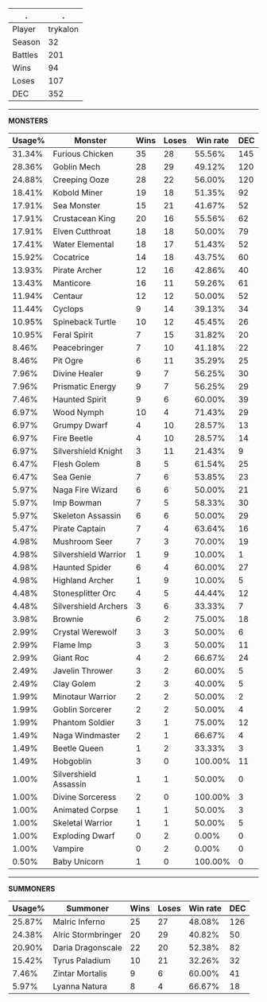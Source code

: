 .|.
|-|-
Player|trykalon
Season|32
Battles|201
Wins|94
Loses|107
DEC|352

---
**MONSTERS**

Usage%|Monster|Wins|Loses|Win rate|DEC|
-|-|-|-|-|-|
31.34%|Furious Chicken|35|28|55.56%|145|
28.36%|Goblin Mech|28|29|49.12%|120|
24.88%|Creeping Ooze|28|22|56.00%|120|
18.41%|Kobold Miner|19|18|51.35%|92|
17.91%|Sea Monster|15|21|41.67%|52|
17.91%|Crustacean King|20|16|55.56%|62|
17.91%|Elven Cutthroat|18|18|50.00%|79|
17.41%|Water Elemental|18|17|51.43%|52|
15.92%|Cocatrice|14|18|43.75%|60|
13.93%|Pirate Archer|12|16|42.86%|40|
13.43%|Manticore|16|11|59.26%|61|
11.94%|Centaur|12|12|50.00%|52|
11.44%|Cyclops|9|14|39.13%|34|
10.95%|Spineback Turtle|10|12|45.45%|26|
10.95%|Feral Spirit|7|15|31.82%|20|
8.46%|Peacebringer|7|10|41.18%|22|
8.46%|Pit Ogre|6|11|35.29%|25|
7.96%|Divine Healer|9|7|56.25%|30|
7.96%|Prismatic Energy|9|7|56.25%|29|
7.46%|Haunted Spirit|9|6|60.00%|39|
6.97%|Wood Nymph|10|4|71.43%|29|
6.97%|Grumpy Dwarf|4|10|28.57%|13|
6.97%|Fire Beetle|4|10|28.57%|14|
6.97%|Silvershield Knight|3|11|21.43%|9|
6.47%|Flesh Golem|8|5|61.54%|25|
6.47%|Sea Genie|7|6|53.85%|23|
5.97%|Naga Fire Wizard|6|6|50.00%|21|
5.97%|Imp Bowman|7|5|58.33%|30|
5.97%|Skeleton Assassin|6|6|50.00%|29|
5.47%|Pirate Captain|7|4|63.64%|16|
4.98%|Mushroom Seer|7|3|70.00%|19|
4.98%|Silvershield Warrior|1|9|10.00%|1|
4.98%|Haunted Spider|6|4|60.00%|27|
4.98%|Highland Archer|1|9|10.00%|5|
4.48%|Stonesplitter Orc|4|5|44.44%|12|
4.48%|Silvershield Archers|3|6|33.33%|7|
3.98%|Brownie|6|2|75.00%|18|
2.99%|Crystal Werewolf|3|3|50.00%|6|
2.99%|Flame Imp|3|3|50.00%|11|
2.99%|Giant Roc|4|2|66.67%|24|
2.49%|Javelin Thrower|3|2|60.00%|5|
2.49%|Clay Golem|2|3|40.00%|5|
1.99%|Minotaur Warrior|2|2|50.00%|2|
1.99%|Goblin Sorcerer|2|2|50.00%|4|
1.99%|Phantom Soldier|3|1|75.00%|12|
1.49%|Naga Windmaster|2|1|66.67%|4|
1.49%|Beetle Queen|1|2|33.33%|3|
1.49%|Hobgoblin|3|0|100.00%|11|
1.00%|Silvershield Assassin|1|1|50.00%|0|
1.00%|Divine Sorceress|2|0|100.00%|3|
1.00%|Animated Corpse|1|1|50.00%|3|
1.00%|Skeletal Warrior|1|1|50.00%|5|
1.00%|Exploding Dwarf|0|2|0.00%|0|
1.00%|Vampire|0|2|0.00%|0|
0.50%|Baby Unicorn|1|0|100.00%|0|

---
**SUMMONERS**

Usage%|Summoner|Wins|Loses|Win rate|DEC|
-|-|-|-|-|-|
25.87%|Malric Inferno|25|27|48.08%|126|
24.38%|Alric Stormbringer|20|29|40.82%|50|
20.90%|Daria Dragonscale|22|20|52.38%|82|
15.42%|Tyrus Paladium|10|21|32.26%|32|
7.46%|Zintar Mortalis|9|6|60.00%|41|
5.97%|Lyanna Natura|8|4|66.67%|18|
